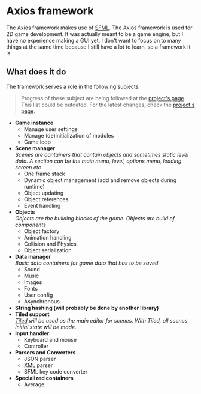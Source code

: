 # Axios framework
The Axios framework makes use of [SFML](https://www.sfml-dev.org/). The Axios framework is used for 2D game development. It was actually meant to be a game engine, but I have no experience making a GUI yet. I don't want to focus on to many things at the same time because I still have a lot to learn, so a framework it is. 

## What does it do
The framework serves a role in the following subjects:
> Progress of these subject are being followed at the [project's page](https://antjowie.github.io/projects/axios-framework/). This list could be outdated. For the latest changes, check the [project's page](https://antjowie.github.io/projects/axios-framework/).
- **Game instance**
    - Manage user settings
    - Manage (de)initialization of modules
    - Game loop
- **Scene manager**  
    _Scenes are containers that contain objects and sometimes static level data. A section can be the main menu, level, options menu, loading screen etc_  
    - One frame stack
    - Dynamic object management (add and remove objects during runtime)
    - Object updating
    - Object references 
    - Event handling
- **Objects**  
    _Objects are the building blocks of the game. Objects are build of components_
    - Object factory
    - Animation handling
    - Collision and Physics
    - Object serialization
- **Data manager**  
    _Basic data containers for game data that has to be saved_
    - Sound
    - Music
    - Images
    - Fonts
    - User config
    - Asynchronous
- **String hashing (will probably be done by another library)**
- **Tiled support**  
    _[Tiled](https://www.mapeditor.org/) will be used as the main editor for scenes. With Tiled, all scenes initial state will be made._
- **Input handler**
    - Keyboard and mouse
    - Controller
- **Parsers and Converters**
    - JSON parser
    - XML parser
    - SFML key code converter
- **Specialized containers**
    - Average
